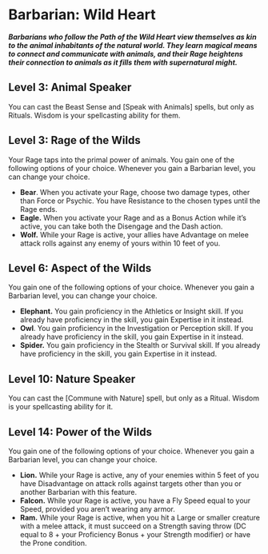 # Barbarian: Wild Heart

***Barbarians who follow the Path of the Wild Heart view themselves as kin to the animal inhabitants of the natural world. They learn magical means to connect and communicate with animals, and their Rage heightens their connection to animals as it fills them with supernatural might.***

## Level 3: Animal Speaker

You can cast the Beast Sense and [Speak with Animals] spells, but only as Rituals. Wisdom is your spellcasting ability for them.

## Level 3: Rage of the Wilds

Your Rage taps into the primal power of animals. You gain one of the following options of your choice. Whenever you gain a Barbarian level, you can change your choice.

- **Bear**. When you activate your Rage, choose two damage types, other than Force or Psychic. You have Resistance to the chosen types until the Rage ends.
- **Eagle.** When you activate your Rage and as a Bonus Action while it’s active, you can take both the Disengage and the Dash action.
- **Wolf.** While your Rage is active, your allies have Advantage on melee attack rolls against any enemy of yours within 10 feet of you.

## Level 6: Aspect of the Wilds

You gain one of the following options of your choice. Whenever you gain a Barbarian level, you can change your choice.

- **Elephant.** You gain proficiency in the Athletics or Insight skill. If you already have proficiency in the skill, you gain Expertise in it instead.
- **Owl**. You gain proficiency in the Investigation or Perception skill. If you already have proficiency in the skill, you gain Expertise in it instead.
- **Spider.** You gain proficiency in the Stealth or Survival skill. If you already have proficiency in the skill, you gain Expertise in it instead.

## Level 10: Nature Speaker

You can cast the [Commune with Nature] spell, but only as a Ritual. Wisdom is your spellcasting ability for it.

## Level 14: Power of the Wilds

You gain one of the following options of your choice. Whenever you gain a Barbarian level, you can change your choice.

- **Lion.** While your Rage is active, any of your enemies within 5 feet of you have Disadvantage on attack rolls against targets other than you or another Barbarian with this feature.
- **Falcon.** While your Rage is active, you have a Fly Speed equal to your Speed, provided you aren’t wearing any armor.
- **Ram.** While your Rage is active, when you hit a Large or smaller creature with a melee attack, it must succeed on a Strength saving throw (DC equal to 8 + your Proficiency Bonus + your Strength modifier) or have the Prone condition.
